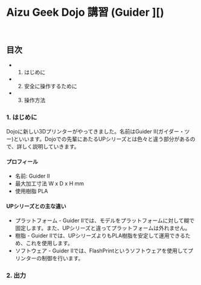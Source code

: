 
# Aizu Geek Dojo 講習 (Guider ][)
 
## 目次

- 1.	はじめに
- 2.	安全に操作するために
- 3.	操作方法

### 1. はじめに

Dojoに新しい3Dプリンターがやってきました。名前はGuider Ⅱ(ガイダー・ツー)といいます。Dojoでの先輩にあたるUPシリーズとは色々と違う部分があるので、詳しく説明していきます。

#### プロフィール
- 名前: Guider Ⅱ
- 最大加工寸法 W x D x H mm
- 使用樹脂 PLA

#### UPシリーズとの主な違い
- プラットフォーム - Guider Ⅱでは、モデルをプラットフォームに対して糊で固定します。また、UPシリーズと違ってプラットフォームは外れません。
- 樹脂 - Guider Ⅱでは、UPシリーズよりもPLA樹脂を安定して運用できるため、これを使用します。
- ソフトウェア - Guider Ⅱでは、FlashPrintというソフトウェアを使用してプリンターの制御を行います。

### 2. 出力